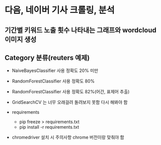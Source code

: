 # 다음, 네이버 기사 크롤링, 분석
## 기간별 키워드 노출 횟수 나타내는 그래프와 wordcloud 이미지 생성

## Category 분류(reuters 예제)
- NaiveBayesClassifier 사용 정확도 20% 미만
- RandomForestClassifier 사용 정확도 80%
- RandomForestClassifier 사용 정확도 82%(어간, 표제어 추출)
- GridSearchCV 는 너무 오래걸려 돌려보지 못함 다시 해봐야 함

- requirements
    - pip freeze > requirements.txt
    - pip install -r requirements.txt


- chromedriver 설치 시 주의사항
chrome 버전이랑 맞춰야 함
